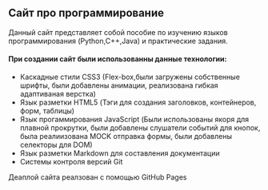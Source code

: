 ## Сайт про программирование

Данный сайт представляет собой пособие по изучению языков программирования (Python,C++,Java)
и практические задания.

#### При создании сайт были  использованны данные технологии:
* Каскадные стили CSS3 (Flex-box,были загружены собственные шрифты, были добавлены анимации, реализована гибкая адаптиваная верстка)
* Язык разметки HTML5 (Тэги для создания заголовков, контейнеров, форм, таблицы)
* Язык прогаммирования JavaScript (Были использованы якоря для плавной прокрутки, были добавлены слушатели событий для кнопок, была реалиизована MOCK отправка формы, были добавлены селекторы для DOM)
* Язык разметки Markdown для составления документации 
* Системы контроля версий Git

Деаплой сайта реалзован с помощью GitHub Pages 